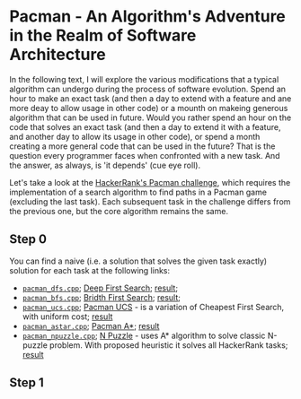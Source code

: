 # Pacman -  An Algorithm's Adventure in the Realm of Software Architecture

In the following text, I will explore the various modifications that a typical algorithm can undergo during the process of software evolution.
Spend an hour to make an exact task (and then a day to extend with a feature and ane more deay to allow usage in other code) or a mounth on makeing generous algorithm that can be used in future. 
Would you rather spend an hour on the code that solves an exact task (and then a day to extend it with a feature, and another day to allow its usage in other code), or spend a month creating a more general code that can be used in the future?
That is the question every programmer faces when confronted with a new task. And the answer, as always, is 'it depends' (cue eye roll).

Let's take a look at the [HackerRank's Pacman challenge](https://www.hackerrank.com/domains/ai?filters%5Bsubdomains%5D%5B%5D=astar-search), which requires the implementation of a search algorithm to find paths in a Pacman game (excluding the last task).
Each subsequent task in the challenge differs from the previous one, but the core algorithm remains the same.

## Step 0
You can find a naive (i.e. a solution that solves the given task exactly) solution for each task at the following links:
- [`pacman_dfs.cpp`](https://github.com/friackazoid/HackerRank_Pacman/blob/main/step_0_naive_solution/pacman_dfs.cpp); [Deep First Search](https://www.hackerrank.com/challenges/pacman-bfs?isFullScreen=true&hr_b=1); [result](https://www.hackerrank.com/showgame/9101149); 
- [`pacman_bfs.cpp`](https://github.com/friackazoid/HackerRank_Pacman/blob/main/step_0_naive_solution/pacman_bfs.cpp); [Bridth First Search](https://www.hackerrank.com/challenges/pacman-bfs?isFullScreen=true&hr_b=1); [result](https://www.hackerrank.com/showgame/9101863); 
- [`pacman_ucs.cpp`](https://github.com/friackazoid/HackerRank_Pacman/blob/main/step_0_naive_solution/pacman_ucs.cpp); [Pacman UCS](https://www.hackerrank.com/challenges/pacman-ucs?isFullScreen=true&hr_b=1) - is a variation of Cheapest First Search, with uniform cost; [result](https://www.hackerrank.com/showgame/9101874)
- [`pacman_astar.cpp`](https://github.com/friackazoid/HackerRank_Pacman/blob/main/step_0_naive_solution/pacman_astar.cpp); [Pacman A*](https://www.hackerrank.com/challenges/pacman-astar?isFullScreen=true&hr_b=1); [result](https://www.hackerrank.com/showgame/9102390)
- [`pacman_npuzzle.cpp`](https://github.com/friackazoid/HackerRank_Pacman/blob/main/step_0_naive_solution/pacman_npuzzle.cpp); [N Puzzle](https://www.hackerrank.com/challenges/n-puzzle?isFullScreen=true&hr_b=1) - uses A* algorithm to solve classic N-puzzle problem. With proposed heuristic it solves all HackerRank tasks; [result](https://www.hackerrank.com/showgame/9109107)

## Step 1
